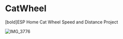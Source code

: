 # CatWheel
[bold]ESP Home Cat Wheel Speed and Distance Project


![IMG_3776](https://github.com/user-attachments/assets/e44443c8-30f7-4ac7-b027-35624550737f)
